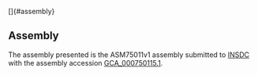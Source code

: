 []{#assembly}

Assembly
--------

The assembly presented is the ASM75011v1 assembly submitted to
[INSDC](http://www.insdc.org) with the assembly accession
[GCA\_000750115.1](http://www.ebi.ac.uk/ena/data/view/GCA_000750115.1).
